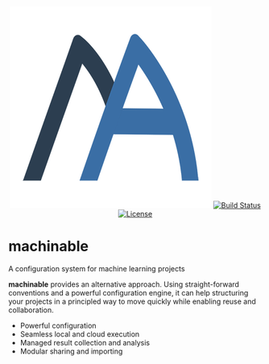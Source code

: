 <div align="center">
  <img src="https://raw.githubusercontent.com/frthjf/machinable/master/docs/logo/logo.png">
  <a href="https://travis-ci.org/frthjf/machinable"><img src="https://travis-ci.org/frthjf/machinable.svg?branch=master" alt="Build Status"></a>
  <a href="https://opensource.org/licenses/MIT"><img src="https://img.shields.io/badge/License-MIT-blue.svg" alt="License"></a>
</div>

# machinable

A configuration system for machine learning projects

**machinable** provides an alternative approach. Using straight-forward conventions and a powerful configuration engine, it can help structuring your projects in a principled way to move quickly while enabling reuse and collaboration.

- Powerful configuration
- Seamless local and cloud execution
- Managed result collection and analysis
- Modular sharing and importing